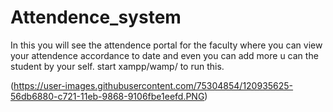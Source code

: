 # Attendence_system
In this you will see the attendence portal  for the faculty where you can view your attendence accordance to date  and even you can add more u can the student by your self.
start xampp/wamp/ to run this.

(https://user-images.githubusercontent.com/75304854/120935625-56db6880-c721-11eb-9868-9106fbe1eefd.PNG)
